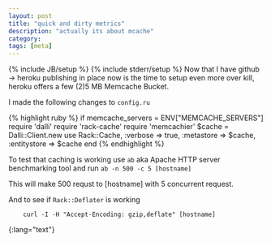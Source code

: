 ```yaml
---
layout: post
title: "quick and dirty metrics"
description: "actually its about mcache"
category:
tags: [meta]
---
```

{% include JB/setup %}
{% include stderr/setup %}
Now that I have github -> heroku publishing in place now is the time to setup even more over kill, heroku offers a few (2)5 MB Memcache Bucket.

I made the following changes to `config.ru`
		
{% highlight ruby %}
if memcache_servers = ENV["MEMCACHE_SERVERS"]
	require 'dalli'
	require 'rack-cache'
	require 'memcachier'
	$cache = Dalli::Client.new
	use Rack::Cache,
		:verbose => true,
		:metastore => $cache,
		:entitystore => $cache
end
{% endhighlight %}

To test that caching is working use `ab` aka Apache HTTP server benchmarking tool and run `ab -n 500 -c 5 [hostname]`
	
This will make 500 requst to [hostname] with 5 concurrent request.

And to see if `Rack::Deflater` is working

		curl -I -H "Accept-Encoding: gzip,deflate" [hostname]
{:lang="text"}